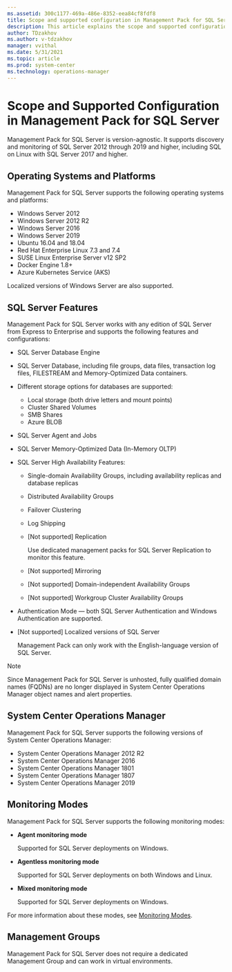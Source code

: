 ```yaml
---
ms.assetid: 300c1177-469a-486e-8352-eea84cf8fdf8
title: Scope and supported configuration in Management Pack for SQL Server
description: This article explains the scope and supported configuration for Management Pack for SQL Server
author: TDzakhov
ms.author: v-tdzakhov
manager: vvithal
ms.date: 5/31/2021
ms.topic: article
ms.prod: system-center
ms.technology: operations-manager
---
```


# Scope and Supported Configuration in Management Pack for SQL Server

Management Pack for SQL Server is version-agnostic. It supports discovery and monitoring of SQL Server 2012 through 2019 and higher, including SQL on Linux with SQL Server 2017 and higher.

## Operating Systems and Platforms

Management Pack for SQL Server supports the following operating systems and platforms:

- Windows Server 2012
- Windows Server 2012 R2
- Windows Server 2016
- Windows Server 2019
- Ubuntu 16.04 and 18.04
- Red Hat Enterprise Linux 7.3 and 7.4
- SUSE Linux Enterprise Server v12 SP2
- Docker Engine 1.8+
- Azure Kubernetes Service (AKS)

Localized versions of Windows Server are also supported.

## SQL Server Features

Management Pack for SQL Server works with any edition of SQL Server from Express to Enterprise and supports the following features and configurations:

- SQL Server Database Engine
- SQL Server Database, including file groups, data files, transaction log files, FILESTREAM and Memory-Optimized Data containers.
- Different storage options for databases are supported:
  - Local storage (both drive letters and mount points)
  - Cluster Shared Volumes
  - SMB Shares
  - Azure BLOB
- SQL Server Agent and Jobs
- SQL Server Memory-Optimized Data (In-Memory OLTP)
- SQL Server High Availability Features:
  - Single-domain Availability Groups, including availability replicas and database replicas
  - Distributed Availability Groups
  - Failover Clustering
  - Log Shipping
  - [Not supported] Replication

    Use dedicated management packs for SQL Server Replication to monitor this feature.
  
  - [Not supported] Mirroring
  - [Not supported] Domain-independent Availability Groups
  - [Not supported] Workgroup Cluster Availability Groups
- Authentication Mode — both SQL Server Authentication and Windows Authentication are supported.
- [Not supported] Localized versions of SQL Server

  Management Pack can only work with the English-language version of SQL Server.

>[!NOTE]
>Since Management Pack for SQL Server is unhosted, fully qualified domain names (FQDNs) are no longer displayed in System Center Operations Manager object names and alert properties.

## System Center Operations Manager

Management Pack for SQL Server supports the following versions of System Center Operations Manager:

- System Center Operations Manager 2012 R2
- System Center Operations Manager 2016
- System Center Operations Manager 1801
- System Center Operations Manager 1807
- System Center Operations Manager 2019

## Monitoring Modes

Management Pack for SQL Server supports the following monitoring modes:

- **Agent monitoring mode**
  
  Supported for SQL Server deployments on Windows.

- **Agentless monitoring mode**

  Supported for SQL Server deployments on both Windows and Linux.

- **Mixed monitoring mode**

  Supported for SQL Server deployments on Windows.
  
For more information about these modes, see [Monitoring Modes](sql-server-management-pack-monitoring-modes.md).

## Management Groups

Management Pack for SQL Server does not require a dedicated Management Group and can work in virtual environments.